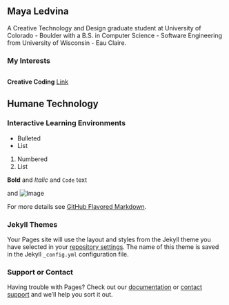 ## Maya Ledvina

A Creative Technology and Design graduate student at University of Colorado - Boulder with a B.S. in Computer Science - Software Engineering from University of Wisconsin - Eau Claire.

### My Interests

```markdown
```

**Creative Coding**
[Link](https://editor.p5js.org/maledvina/full/esRf0dWqg) 
## Humane Technology
### Interactive Learning Environments

- Bulleted
- List

1. Numbered
2. List

**Bold** and _Italic_ and `Code` text

and ![Image](src)


For more details see [GitHub Flavored Markdown](https://guides.github.com/features/mastering-markdown/).

### Jekyll Themes

Your Pages site will use the layout and styles from the Jekyll theme you have selected in your [repository settings](https://github.com/maledvina/maledvina.github.io/settings/pages). The name of this theme is saved in the Jekyll `_config.yml` configuration file.

### Support or Contact

Having trouble with Pages? Check out our [documentation](https://docs.github.com/categories/github-pages-basics/) or [contact support](https://support.github.com/contact) and we’ll help you sort it out.
